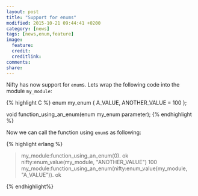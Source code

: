 ```yaml
---
layout: post
title: "Support for enums"
modified: 2015-10-21 09:44:41 +0200
category: [news]
tags: [news,enum,feature]
image:
  feature:
  credit:
  creditlink:
comments:
share:
---
```

Nifty has now support for `enum`s. Lets wrap the following code into the
module `my_module`:

{% highlight C %}
enum my_enum {
        A_VALUE,
        ANOTHER_VALUE = 100
};

void function_using_an_enum(enum my_enum parameter);
{% endhighlight %}

Now we can call the function using `enum`s as following:

{% highlight erlang %}
> my_module:function_using_an_enum(0).
ok
> nifty:enum_value(my_module, "ANOTHER_VALUE")
100
> my_module:function_using_an_enum(nifty:enum_value(my_module, "A_VALUE")).
ok

{% endhighlight%}
